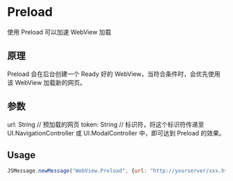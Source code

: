 # Preload

使用 Preload 可以加速 WebView 加载

## 原理

Preload 会在后台创建一个 Ready 好的 WebView，当符合条件时，会优先使用该 WebView 加载新的网页。

## 参数 

url: String    // 预加载的网页
token: String  // 标识符，将这个标识符传递至 UI.NavigationController 或 UI.ModalController 中，即可达到 Preload 的效果。

## Usage

```js
JSMessage.newMessage("WebView.Preload", {url: "http://yourserver/xxx.html", token: "testToken"}).call()
```